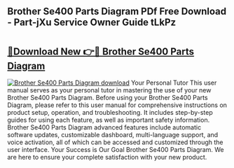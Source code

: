 ## Brother Se400 Parts Diagram PDf Free Download - Part-jXu Service Owner Guide tLkPz

# <h2><a href="http://dfid8nn.blite.top/?on=Brother+Se400+Parts+Diagram">🔗Download New 👉🔴 Brother Se400 Parts Diagram</a></h2>

[![Brother Se400 Parts Diagram download](https://i.imgur.com/lujVjoI.png)](http://dfid8nn.blite.top/?on=Brother+Se400+Parts+Diagram)
Your Personal Tutor This user manual serves as your personal tutor in mastering the use of your new Brother Se400 Parts Diagram. Before using your Brother Se400 Parts Diagram, please refer to this user manual for comprehensive instructions on product setup, operation, and troubleshooting. It includes step-by-step guides for using each feature, as well as important safety information. Brother Se400 Parts Diagram advanced features include automatic software updates, customizable dashboard, multi-language support, and voice activation, all of which can be accessed and customized through the user interface. Your Success is Our Goal Brother Se400 Parts Diagram. We are here to ensure your complete satisfaction with your new product.
